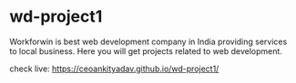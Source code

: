 # wd-project1
Workforwin is best web development company in India providing services to local business. Here you will get projects related to web development.

check live: <a href="https://ceoankityadav.github.io/wd-project1/">https://ceoankityadav.github.io/wd-project1/</a>
